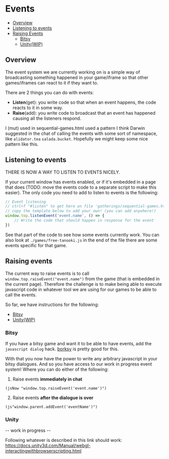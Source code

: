 Events
======

- [Overview](#overview)
- [Listening to events](#listening-to-events)
- [Raising Events](#raising-events)
  - [Bitsy](#bitsy)
  - [Unity(WIP)](#unity)

Overview
--------

The event system we are currently working on is a simple way of broadcasting something happened in your game/iframe so that other games/iframes can react to it if they want to.

There are 2 things you can do with events:
- __Listen__(get): you write code so that when an event happens, the code reacts to it in some way.
- __Raise__(add): you write code to broadcast that an event has happened causing all the listeners respond.

I (mut) used in sequential-games.html used a pattern I think Darwin suggested in the chat of calling the events with some sort of namespace, like `alidator.tea` `salada.bucket`. Hopefully we might keep some nice pattern like this.

Listening to events
-------------------

THERE IS NOW A WAY TO LISTEN TO EVENTS NICELY.

If your current window has events enabled, or if it's embedded in a page that does  (TODO: move the events code to a separate script to make this easier). The only code you need to add to listen to events is the following:

```js
// Event listening
// ctrl+f "#listen" to get here on file 'gatherings/sequential-games.html'
// copy the template below to add your own! (you can add anywhere!)
window.top.listenEvent('event.name', () => {
    // Write the code that should happen in response for the event
})
```

See that part of the code to see how some events currently work. You can also look at `./games/free-tanooki.js` in the end of the file there are some events specific for that game.

Raising events
--------------

The current way to raise events is to call `window.top.raiseEvent("event.name")` from the game (that is embedded in the current page). Therefore the challenge is to make being able to execute javascript code in whatever tool we are using for our games to be able to call the events.

So far, we have instructions for the following:
  - [Bitsy](#bitsy)
  - [Unity(WIP)](#unity)

### Bitsy

If you have a bitsy game and want it to be able to have events, add the `javascript dialog` hack. [borksy](https://ayolland.itch.io/borksy) is pretty good for this.

With that you now have the power to write any arbitrary javascript in your bitsy dialogues. And so you have access to our work in progress event system! Where you can do either of the following:

1. Raise events __immediately in chat__
```
(jsNow "window.top.raiseEvent('event.name')")
```

2. Raise events __after the dialogue is over__
```
(js"window.parent.addEvent('eventName')")
```
### Unity 

-- work in progress --

Following whatever is described in this link should work: https://docs.unity3d.com/Manual/webgl-interactingwithbrowserscripting.html

